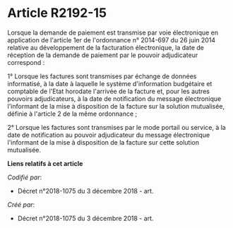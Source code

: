 # Article R2192-15

Lorsque la demande de paiement est transmise par voie électronique en application de l'article 1er de l'ordonnance n°
2014-697 du 26 juin 2014 relative au développement de la facturation électronique, la date de réception de la demande de
paiement par le pouvoir adjudicateur correspond :

1° Lorsque les factures sont transmises par échange de données informatisé, à la date à laquelle le système d'information
budgétaire et comptable de l'Etat horodate l'arrivée de la facture et, pour les autres pouvoirs adjudicateurs, à la date de
notification du message électronique l'informant de la mise à disposition de la facture sur la solution mutualisée, définie à
l'article 2 de la même ordonnance ;

2° Lorsque les factures sont transmises par le mode portail ou service, à la date de notification au pouvoir adjudicateur du
message électronique l'informant de la mise à disposition de la facture sur cette solution mutualisée.

**Liens relatifs à cet article**

_Codifié par_:

  - Décret n°2018-1075 du 3 décembre 2018 - art.

_Créé par_:

  - Décret n°2018-1075 du 3 décembre 2018 - art.
